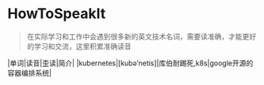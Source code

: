 # HowToSpeakIt

>在实际学习和工作中会遇到很多新的英文技术名词，需要读准确，才能更好的学习和交流，这里积累准确读音

|单词|读音|歪读|简介|
|kubernetes|[kubə’netis]|库伯耐踢死,k8s|google开源的容器编排系统|

